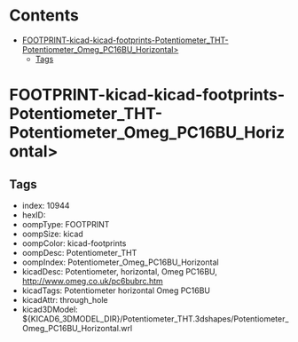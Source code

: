 



Contents
========

* [FOOTPRINT-kicad-kicad-footprints-Potentiometer_THT-Potentiometer_Omeg_PC16BU_Horizontal>](#footprint-kicad-kicad-footprints-potentiometer_tht-potentiometer_omeg_pc16bu_horizontal)
	* [Tags](#tags)

# FOOTPRINT-kicad-kicad-footprints-Potentiometer_THT-Potentiometer_Omeg_PC16BU_Horizontal>

## Tags

- index: 10944
- hexID: 
- oompType: FOOTPRINT
- oompSize: kicad
- oompColor: kicad-footprints
- oompDesc: Potentiometer_THT
- oompIndex: Potentiometer_Omeg_PC16BU_Horizontal
- kicadDesc: Potentiometer, horizontal, Omeg PC16BU, http://www.omeg.co.uk/pc6bubrc.htm
- kicadTags: Potentiometer horizontal Omeg PC16BU
- kicadAttr: through_hole
- kicad3DModel: ${KICAD6_3DMODEL_DIR}/Potentiometer_THT.3dshapes/Potentiometer_Omeg_PC16BU_Horizontal.wrl

